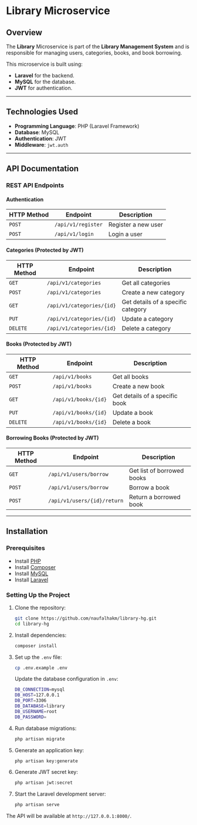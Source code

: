 # Library Microservice

## Overview
The **Library** Microservice is part of the **Library Management System** and is responsible for managing users, categories, books, and book borrowing.

This microservice is built using:
- **Laravel** for the backend.
- **MySQL** for the database.
- **JWT** for authentication.

---

## **Technologies Used**
- **Programming Language**: PHP (Laravel Framework)
- **Database**: MySQL
- **Authentication**: JWT
- **Middleware**: `jwt.auth`

---

## **API Documentation**
### REST API Endpoints

#### **Authentication**
| HTTP Method | Endpoint       | Description              |
|------------|---------------|--------------------------|
| `POST`     | `/api/v1/register`    | Register a new user      |
| `POST`     | `/api/v1/login`       | Login a user             |

#### **Categories** (Protected by JWT)
| HTTP Method | Endpoint          | Description                     |
|------------|------------------|---------------------------------|
| `GET`      | `/api/v1/categories`      | Get all categories              |
| `POST`     | `/api/v1/categories`      | Create a new category           |
| `GET`      | `/api/v1/categories/{id}` | Get details of a specific category |
| `PUT`      | `/api/v1/categories/{id}` | Update a category               |
| `DELETE`   | `/api/v1/categories/{id}` | Delete a category               |

#### **Books** (Protected by JWT)
| HTTP Method | Endpoint       | Description                     |
|------------|---------------|---------------------------------|
| `GET`      | `/api/v1/books`       | Get all books                   |
| `POST`     | `/api/v1/books`       | Create a new book               |
| `GET`      | `/api/v1/books/{id}`  | Get details of a specific book  |
| `PUT`      | `/api/v1/books/{id}`  | Update a book                   |
| `DELETE`   | `/api/v1/books/{id}`  | Delete a book                   |

#### **Borrowing Books** (Protected by JWT)
| HTTP Method | Endpoint           | Description                        |
|------------|-------------------|----------------------------------|
| `GET`      | `/api/v1/users/borrow`    | Get list of borrowed books        |
| `POST`     | `/api/v1/users/borrow`    | Borrow a book                     |
| `POST`     | `/api/v1/users/{id}/return` | Return a borrowed book            |

---

## Installation

### Prerequisites
- Install [PHP](https://www.php.net/downloads)
- Install [Composer](https://getcomposer.org/download/)
- Install [MySQL](https://www.mysql.com/downloads/)
- Install [Laravel](https://laravel.com/docs/)

### Setting Up the Project
1. Clone the repository:
   ```sh
   git clone https://github.com/naufalhakm/library-hg.git
   cd library-hg
   ```
2. Install dependencies:
   ```sh
   composer install
   ```
3. Set up the `.env` file:
   ```sh
   cp .env.example .env
   ```
   Update the database configuration in `.env`:
   ```sh
   DB_CONNECTION=mysql
   DB_HOST=127.0.0.1
   DB_PORT=3306
   DB_DATABASE=library
   DB_USERNAME=root
   DB_PASSWORD=
   ```
4. Run database migrations:
   ```sh
   php artisan migrate
   ```
5. Generate an application key:
   ```sh
   php artisan key:generate
   ```
6. Generate JWT secret key:
   ```sh
   php artisan jwt:secret
   ```
7. Start the Laravel development server:
   ```sh
   php artisan serve
   ```

The API will be available at `http://127.0.0.1:8000/`.
